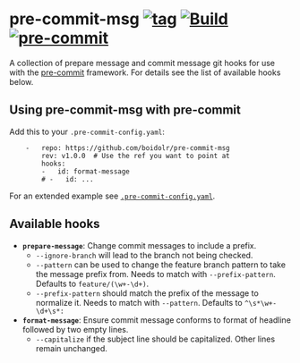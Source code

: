 pre-commit-msg [![tag](https://img.shields.io/github/v/tag/boidolr/pre-commit-msg?sort=semver)](https://github.com/boidolr/pre-commit-msg/tags) [![Build](https://github.com/boidolr/pre-commit-msg/actions/workflows/continous-integration.yml/badge.svg)](https://github.com/boidolr/pre-commit-msg/actions/workflows/continous-integration.yml) [![pre-commit](https://img.shields.io/badge/pre--commit-enabled-brightgreen?logo=pre-commit&logoColor=white)](https://github.com/pre-commit/pre-commit)
================

A collection of prepare message and commit message git hooks for use with the [pre-commit](https://github.com/pre-commit/pre-commit) framework. For details see the list of available hooks below.

## Using pre-commit-msg with pre-commit

Add this to your `.pre-commit-config.yaml`:
```
    -   repo: https://github.com/boidolr/pre-commit-msg
        rev: v1.0.0  # Use the ref you want to point at
        hooks:
        -   id: format-message
        # -   id: ...
```
For an extended example see [`.pre-commit-config.yaml`](.pre-commit-config.yaml).

## Available hooks

- **`prepare-message`**: Change commit messages to include a prefix.
    - `--ignore-branch` will lead to the branch not being checked.
    - `--pattern` can be used to change the feature branch pattern to take the message prefix from.
        Needs to match with `--prefix-pattern`. Defaults to `feature/(\w+-\d+)`.
    - `--prefix-pattern` should match the prefix of the message to normalize it.
        Needs to match with `--pattern`. Defaults to `^\s*\w+-\d+\s*:`
- **`format-message`**: Ensure commit message conforms to format of headline followed by two empty lines.
    - `--capitalize` if the subject line should be capitalized. Other lines remain unchanged.
